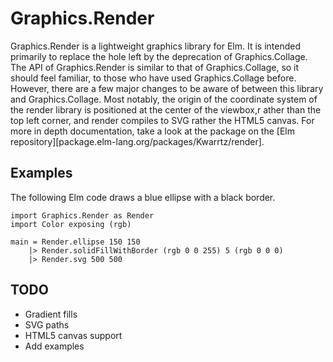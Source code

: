 # Graphics.Render

Graphics.Render is a lightweight graphics library for Elm. It is intended primarily to 
replace the hole left by the deprecation of Graphics.Collage. The API of Graphics.Render 
is similar to that of Graphics.Collage, so it should feel familiar, to those who have 
used Graphics.Collage before. However, there are a few major changes to be aware of between 
this library and Graphics.Collage. Most notably, the origin of the coordinate system of the 
render library is positioned at the center of the viewbox,r ather than the top left corner, 
and render compiles to SVG rather the HTML5 canvas. For more in depth documentation, take a 
look at the package on the [Elm repository][package.elm-lang.org/packages/Kwarrtz/render].

## Examples

The following Elm code draws a blue ellipse with a black border.

    import Graphics.Render as Render
    import Color exposing (rgb)
    
    main = Render.ellipse 150 150
        |> Render.solidFillWithBorder (rgb 0 0 255) 5 (rgb 0 0 0) 
        |> Render.svg 500 500
        
## TODO

* Gradient fills
* SVG paths
* HTML5 canvas support
* Add examples
